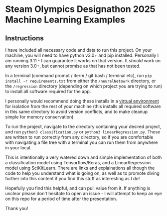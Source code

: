# Steam Olympics Designathon 2025 Machine Learning Examples

## Instructions
I have included all necessary code and data to run this project. On your machine, you will need to have python v3.0+ and pip installed. Personally I am running 3.11 - I can guarantee it works on that version. It _should_ work on any version 3.0+, but cannot promise as that has not been tested.

In a terminal (command prompt / iterm / git bash / terminal etc), run `pip install -r requirements.txt` from either the `/neuralNetowrk` directory, or the `/regression` directory (depending on which project you are trying to run) to install all software required for the app. 

I personally would recommend doing these installs in a [virtual environment](https://docs.python.org/3/library/venv.html) for isolation from the rest of your machine (this installs all required software in this same directory to avoid version conflicts, and to make cleanup simple for memory conservation)

To run the project, navigate to the directory containing your desired project, and run `python3 classification.py` or `python3 linearRegression.py`. These are written to run correctly from any directory, so if you are comfortable with navigating a file tree with a terminal you can run them from anywhere in your local.

This is intentionally a very watered down and simple implementation of both a classification model using Tensorflow/Keras, and a LinearRegression model using SciKitLearn. There are links and explainations all though the code to help you understand what is going on, as well as to promote diving further into this content if you find this stuff as interesting as I do!

Hopefully you find this helpful, and can pull value from it. If anything is unclear please don't hesitate to open an issue - I will attempt to keep an eye on this repo for a period of time after the presentation.

Thank you!